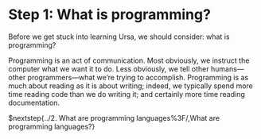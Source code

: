 # Step 1: What is programming?

Before we get stuck into learning Ursa, we should consider: what is programming?

Programming is an act of communication. Most obviously, we instruct the computer what we want it to do. Less obviously, we tell other humans—other programmers—what we’re trying to accomplish. Programming is as much about reading as it is about writing; indeed, we typically spend more time reading code than we do writing it; and certainly more time reading documentation.

$nextstep{../2. What are programming languages%3F/,What are programming languages?}
